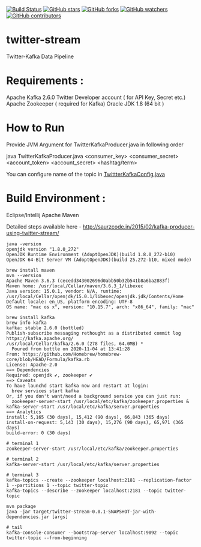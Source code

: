 [![Build Status](https://travis-ci.org/saurzcode/twitter-stream.svg?branch=master)](https://travis-ci.org/saurzcode/twitter-stream)
[![GitHub stars](https://img.shields.io/github/stars/saurzcode/twitter-stream.svg?style=social&label=Star&maxAge=2592000)](https://GitHub.com/saurzcode/twitter-stream/stargazers/)
[![GitHub forks](https://img.shields.io/github/forks/saurzcode/twitter-stream.svg?style=social&label=Fork&maxAge=2592000)](https://GitHub.com/saurzcode/twitter-stream/network/)
[![GitHub watchers](https://img.shields.io/github/watchers/saurzcode/twitter-stream.svg?style=social&label=Watch&maxAge=2592000)](https://GitHub.com/saurzcode/twitter-stream/watchers/)
[![GitHub contributors](https://img.shields.io/github/contributors/saurzcode/twitter-stream.svg)](https://GitHub.com/saurzcode/twitter-stream/graphs/contributors/)

# twitter-stream
Twitter-Kafka Data Pipeline

# Requirements :

Apache Kafka 2.6.0
Twitter Developer account ( for API Key, Secret etc.)
Apache Zookeeper ( required for Kafka)
Oracle JDK 1.8 (64 bit )


# How to Run
Provide JVM Argument for TwitterKafkaProducer.java in following order

java TwitterKafkaProducer.java <consumer_key> <consumer_secret> <account_token> <account_secret> <hashtag/term>
                               			                               			 
You can configure name of the topic in [TwittterKafkaConfig.java](src/main/java/com/saurzcode/twitter/config/TwitterKafkaConfig.java)
# Build Environment :
Eclipse/Intellij
Apache Maven 

Detailed steps available here - 
http://saurzcode.in/2015/02/kafka-producer-using-twitter-stream/

```
java -version
openjdk version "1.8.0_272"
OpenJDK Runtime Environment (AdoptOpenJDK)(build 1.8.0_272-b10)
OpenJDK 64-Bit Server VM (AdoptOpenJDK)(build 25.272-b10, mixed mode)
```

```
brew install maven
mvn --version
Apache Maven 3.6.3 (cecedd343002696d0abb50b32b541b8a6ba2883f)
Maven home: /usr/local/Cellar/maven/3.6.3_1/libexec
Java version: 15.0.1, vendor: N/A, runtime: /usr/local/Cellar/openjdk/15.0.1/libexec/openjdk.jdk/Contents/Home
Default locale: en_US, platform encoding: UTF-8
OS name: "mac os x", version: "10.15.7", arch: "x86_64", family: "mac"
```

```
brew install kafka
brew info kafka
kafka: stable 2.6.0 (bottled)
Publish-subscribe messaging rethought as a distributed commit log
https://kafka.apache.org/
/usr/local/Cellar/kafka/2.6.0 (278 files, 64.0MB) *
  Poured from bottle on 2020-11-04 at 13:41:28
From: https://github.com/Homebrew/homebrew-core/blob/HEAD/Formula/kafka.rb
License: Apache-2.0
==> Dependencies
Required: openjdk ✔, zookeeper ✔
==> Caveats
To have launchd start kafka now and restart at login:
  brew services start kafka
Or, if you don't want/need a background service you can just run:
  zookeeper-server-start /usr/local/etc/kafka/zookeeper.properties & kafka-server-start /usr/local/etc/kafka/server.properties
==> Analytics
install: 5,165 (30 days), 15,412 (90 days), 66,843 (365 days)
install-on-request: 5,143 (30 days), 15,276 (90 days), 65,971 (365 days)
build-error: 0 (30 days)
```

```
# terminal 1
zookeeper-server-start /usr/local/etc/kafka/zookeeper.properties
```

```
# terminal 2
kafka-server-start /usr/local/etc/kafka/server.properties
```

```
# terminal 3
kafka-topics --create --zookeeper localhost:2181 --replication-factor 1 --partitions 1 --topic twitter-topic
kafka-topics --describe --zookeeper localhost:2181 --topic twitter-topic

mvn package
java -jar target/twitter-stream-0.0.1-SNAPSHOT-jar-with-dependencies.jar [args]
```

```
# tail
kafka-console-consumer --bootstrap-server localhost:9092 --topic twitter-topic --from-beginning
```